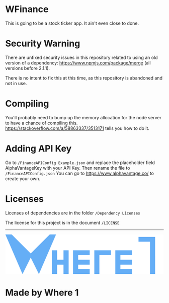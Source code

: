 # WFinance

This is going to be a stock ticker app. It ain't even close to done.

# Security Warning

There are unfixed security issues in this repository related to using an old version of a dependency: https://www.npmjs.com/package/merge (all versions before 2.1.1).

There is no intent to fix this at this time, as this repository is abandoned and not in use.

# Compiling

You'll probably need to bump up the memory allocation for the node server to have a chance of compiling this. https://stackoverflow.com/a/58863337/3513171 tells you how to do it.

# Adding API Key

Go to `/FinanceAPIConfig Example.json` and replace the placeholder field AlphaVantageKey with your API Key. Then rename the file to `/FinanceAPIConfig.json` You can go to https://www.alphavantage.co/ to create your own.

# Licenses

Licenses of dependencies are in the folder `/Dependency Licenses`

The license for this project is in the document `/LICENSE`

---
![Logo](/ClientApp/public/images/logo_full.png)

# Made by Where 1
